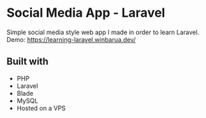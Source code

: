 # Social Media App - Laravel

Simple social media style web app I made in order to learn Laravel. </br>
Demo: https://learning-laravel.winbarua.dev/

## Built with
- PHP
- Laravel
- Blade
- MySQL
- Hosted on a VPS
